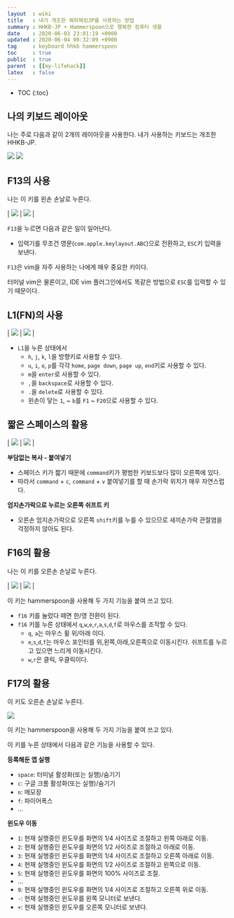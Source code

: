 ```yaml
---
layout  : wiki
title   : 내가 개조한 해피해킹JP를 사용하는 방법
summary : HHKB-JP + Hammerspoon으로 행복한 컴퓨터 생활
date    : 2020-06-03 23:01:19 +0900
updated : 2020-06-04 00:32:09 +0900
tag     : keyboard hhkb hammerspoon
toc     : true
public  : true
parent  : [[my-lifehack]]
latex   : false
---
```

* TOC
{:toc}

## 나의 키보드 레이아웃

나는 주로 다음과 같이 2개의 레이아웃을 사용한다. 내가 사용하는 키보드는 개조한 HHKB-JP.

![]( /post-img/my-keyboard-use/layer0.jpg )
![]( /post-img/my-keyboard-use/layer1.jpg )

## F13의 사용

나는 이 키를 왼손 손날로 누른다.

| ![]( /post-img/my-keyboard-use/f13-push.JPG ) | ![]( /post-img/my-keyboard-use/f13.jpg ) |

`F13`을 누르면 다음과 같은 일이 일어난다.

- 입력기를 무조건 영문(`com.apple.keylayout.ABC`)으로 전환하고, `ESC`키 입력을 보낸다.

`F13`은 vim을 자주 사용하는 나에게 매우 중요한 키이다.

터미널 vim은 물론이고, IDE vim 플러그인에서도 똑같은 방법으로 `ESC`를 입력할 수 있기 때문이다.

## L1(FN)의 사용

| ![]( /post-img/my-keyboard-use/fn-hjkl.JPG ) | ![]( /post-img/my-keyboard-use/fn-hjkl-layer.jpg ) |

- `L1`을 누른 상태에서
    - `h`, `j`, `k`, `l`을 방향키로 사용할 수 있다.
    - `u`, `i`, `o`, `p`를 각각 `home`, `page down`, `page up`, `end`키로 사용할 수 있다.
    - `m`을 `enter`로 사용할 수 있다.
    - `,`을 `backspace`로 사용할 수 있다.
    - `.`을 `delete`로 사용할 수 있다.
    - 왼손이 닿는 `1`, ~ `b`를 `F1` ~ `F20`으로 사용할 수 있다.

## 짧은 스페이스의 활용

| ![]( /post-img/my-keyboard-use/copy-paste.JPG ) | ![]( /post-img/my-keyboard-use/short-space-layout.jpg ) |

**부담없는 복사 - 붙여넣기**

- 스페이스 키가 짧기 때문에 `command`키가 평범한 키보드보다 많이 오른쪽에 있다.
- 따라서 `command` + `c`, `command` + `v` 붙여넣기를 할 때 손가락 위치가 매우 자연스럽다.

**엄지손가락으로 누르는 오른쪽 쉬프트 키**

- 오른손 엄지손가락으로 오른쪽 `shift`키를 누를 수 있으므로 새끼손가락 관절염을 걱정하지 않아도 된다.

## F16의 활용

나는 이 키를 오른손 손날로 누른다.

| ![]( /post-img/my-keyboard-use/inputsource.JPG ) | ![]( /post-img/my-keyboard-use/f16.jpg ) |

이 키는 hammerspoon을 사용해 두 가지 기능을 붙여 쓰고 있다.

- `f16` 키를 눌렀다 떼면 한/영 전환이 된다.
- `f16` 키를 누른 상태에서 `q`,`w`,`e`,`r`,`a`,`s`,`d`,`f`로 마우스를 조작할 수 있다.
    - `q`, `a`는 마우스 휠 위/아래 이다.
    - `e`,`s`,`d`,`f`는 마우스 포인터를 위,왼쪽,아래,오른쪽으로 이동시킨다. 쉬프트를 누르고 있으면 느리게 이동시킨다.
    - `w`,`r`은 클릭, 우클릭이다.

## F17의 활용

이 키도 오른손 손날로 누른다.

![]( /post-img/my-keyboard-use/f17.jpg )

이 키는 hammerspoon을 사용해 두 가지 기능을 붙여 쓰고 있다.

이 키를 누른 상태에서 다음과 같은 기능을 사용할 수 있다.

**등록해둔 앱 실행**
- `space`: 터미널 활성화(또는 실행)/숨기기
- `c`: 구글 크롬 활성화(또는 실행)/숨기기
- `n`: 메모장
- `f`: 파이어폭스
- ...

**윈도우 이동**
- `1`: 현재 실행중인 윈도우를 화면의 1/4 사이즈로 조절하고 왼쪽 아래로 이동.
- `2`: 현재 실행중인 윈도우를 화면의 1/2 사이즈로 조절하고 아래로 이동.
- `3`: 현재 실행중인 윈도우를 화면의 1/4 사이즈로 조절하고 오른쪽 아래로 이동.
- `4`: 현재 실행중인 윈도우를 화면의 1/2 사이즈로 조절하고 왼쪽으로 이동.
- `5`: 현재 실행중인 윈도우를 화면의 100% 사이즈로 조절.
- ...
- `9`: 현재 실행중인 윈도우를 화면의 1/4 사이즈로 조절하고 오른쪽 위로 이동.
- `-`: 현재 실행중인 윈도우를 왼쪽 모니터로 보낸다.
- `+`: 현재 실행중인 윈도우를 오른쪽 모니터로 보낸다.
